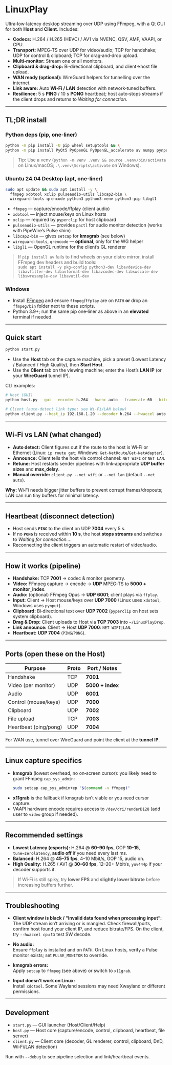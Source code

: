 # LinuxPlay

Ultra‑low‑latency desktop streaming over UDP using FFmpeg, with a Qt GUI for both **Host** and **Client**. Includes:
- **Codecs:** H.264 / H.265 (HEVC) / AV1 via NVENC, QSV, AMF, VAAPI, or CPU.
- **Transport:** MPEG‑TS over UDP for video/audio; TCP for handshake; UDP for control & clipboard; TCP for drag‑and‑drop upload.
- **Multi‑monitor:** Stream one or all monitors.
- **Clipboard & drag‑drop:** Bi‑directional clipboard, and client→host file upload.
- **WAN ready (optional):** WireGuard helpers for tunnelling over the internet.
- **Link aware:** Auto **Wi‑Fi / LAN** detection with network‑tuned buffers.
- **Resilience:** 5 s **PING** / 10 s **PONG** heartbeat; host auto‑stops streams if the client drops and returns to *Waiting for connection*.

---

## TL;DR install

### Python deps (pip, one‑liner)

```bash
python -m pip install -U pip wheel setuptools && \
python -m pip install PyQt5 PyOpenGL PyOpenGL_accelerate av numpy pynput pyperclip
```

> Tip: Use a venv (`python -m venv .venv && source .venv/bin/activate` on Linux/macOS; `.\.venv\Scripts\activate` on Windows).

### Ubuntu 24.04 Desktop (apt, one‑liner)

```bash
sudo apt update && sudo apt install -y \
  ffmpeg xdotool xclip pulseaudio-utils libcap2-bin \
  wireguard-tools qrencode python3 python3-venv python3-pip libgl1
```

- `ffmpeg` — capture/encode/ffplay (client audio)
- `xdotool` — inject mouse/keys on Linux hosts
- `xclip` — required by `pyperclip` for host clipboard
- `pulseaudio-utils` — provides `pactl` for audio monitor detection (works with PipeWire’s Pulse shim)
- `libcap2-bin` — gives `setcap` for **kmsgrab** (see below)
- `wireguard-tools`, `qrencode` — **optional**, only for the WG helper
- `libgl1` — OpenGL runtime for the client’s GL renderer

> If `pip install av` fails to find wheels on your distro mirror, install FFmpeg dev headers and build tools:  
> `sudo apt install -y pkg-config python3-dev libavdevice-dev libavfilter-dev libavformat-dev libavcodec-dev libswscale-dev libswresample-dev libavutil-dev`

### Windows

- Install [FFmpeg](https://ffmpeg.org/) and ensure `ffmpeg`/`ffplay` are on `PATH` **or** drop an `ffmpeg/bin` folder next to these scripts.
- Python 3.9+; run the same pip one‑liner as above in an **elevated** terminal if needed.

---

## Quick start

```bash
python start.py
```

- Use the **Host** tab on the capture machine, pick a preset (Lowest Latency / Balanced / High Quality), then **Start Host**.
- Use the **Client** tab on the viewing machine; enter the Host’s **LAN IP** (or your **WireGuard** tunnel IP).

CLI examples:

```bash
# Host (GUI)
python host.py --gui --encoder h.264 --hwenc auto --framerate 60 --bitrate 8M --audio enable --gop 15 --pix_fmt yuv420p

# Client (auto‑detect link type; see Wi‑Fi/LAN below)
python client.py --host_ip 192.168.1.20 --decoder h.264 --hwaccel auto --audio enable --monitor 0 --debug
```

---

## Wi‑Fi vs LAN (what changed)

- **Auto detect:** Client figures out if the route to the host is Wi‑Fi or Ethernet (Linux: `ip route get`; Windows: `Get‑NetRoute`/`Get‑NetAdapter`).  
- **Announce:** Client tells the host via control channel: `NET WIFI` or `NET LAN`.
- **Retune:** Host restarts sender pipelines with link‑appropriate **UDP buffer sizes** and **max_delay**.
- **Manual override:** `client.py --net wifi` or `--net lan` (default `--net auto`).

**Why:** Wi‑Fi needs bigger jitter buffers to prevent corrupt frames/dropouts; LAN can run tiny buffers for minimal latency.

---

## Heartbeat (disconnect detection)

- Host sends **`PING`** to the client on UDP **7004** every 5 s.  
- If no **`PONG`** is received within **10 s**, the host **stops streams** and switches to *Waiting for connection…*.  
- Reconnecting the client triggers an automatic restart of video/audio.

---

## How it works (pipeline)

- **Handshake:** TCP **7001** → codec & monitor geometry.
- **Video:** FFmpeg capture → encode → **UDP** MPEG‑TS to **5000 + monitor_index**.
- **Audio:** (optional) FFmpeg Opus → **UDP** **6001**; client plays via `ffplay`.
- **Input:** Client → Host mouse/keys over **UDP 7000** (Linux uses `xdotool`, Windows uses `pynput`).
- **Clipboard:** Bi‑directional text over **UDP 7002** (`pyperclip` on host sets system clipboard).
- **Drag & Drop:** Client uploads to Host via **TCP 7003** into `~/LinuxPlayDrop`.
- **Link announce:** Client → Host **UDP 7000**: `NET WIFI|LAN`.
- **Heartbeat:** **UDP 7004** (`PING`/`PONG`).

---

## Ports (open these on the **Host**)

| Purpose                  | Proto | Port / Notes                          |
|-------------------------|-------|---------------------------------------|
| Handshake               | TCP   | **7001**                              |
| Video (per monitor)     | UDP   | **5000 + index**                      |
| Audio                   | UDP   | **6001**                              |
| Control (mouse/keys)    | UDP   | **7000**                              |
| Clipboard               | UDP   | **7002**                              |
| File upload             | TCP   | **7003**                              |
| Heartbeat (ping/pong)   | UDP   | **7004**                              |

For WAN use, tunnel over WireGuard and point the client at the **tunnel IP**.

---

## Linux capture specifics

- **kmsgrab** (lowest overhead, no on‑screen cursor): you likely need to grant FFmpeg `cap_sys_admin`:
  ```bash
  sudo setcap cap_sys_admin+ep "$(command -v ffmpeg)"
  ```
- **x11grab** is the fallback if kmsgrab isn’t viable or you need cursor capture.
- VAAPI hardware encode requires access to `/dev/dri/renderD128` (add user to `video` group if needed).

---

## Recommended settings

- **Lowest Latency (esports):** H.264 @ **60–90 fps**, GOP **10–15**, `tune=zerolatency`, **audio off** if you need every last ms.
- **Balanced:** H.264 @ **45–75 fps**, 4–10 Mbit/s, GOP 15, audio on.
- **High Quality:** H.265 / AV1 @ **30–60 fps**, 12–20+ Mbit/s, `yuv444p` if your decoder supports it.

> If Wi‑Fi is still spiky, try **lower FPS** and **slightly lower bitrate** before increasing buffers further.

---

## Troubleshooting

- **Client window is black / “Invalid data found when processing input”:**  
  The UDP stream isn’t arriving or is mangled. Check firewall/ports, confirm host found your client IP, and reduce bitrate/FPS. On the client, try `--hwaccel cpu` to test SW decode.

- **No audio:**  
  Ensure `ffplay` is installed and on `PATH`. On Linux hosts, verify a Pulse monitor exists; set `PULSE_MONITOR` to override.

- **kmsgrab errors:**  
  Apply `setcap` to `ffmpeg` (see above) or switch to `x11grab`.

- **Input doesn’t work on Linux:**  
  Install `xdotool`. Some Wayland sessions may need Xwayland or different permissions.

---

## Development

- `start.py` — GUI launcher (Host/Client/Help)
- `host.py` — Host core (capture/encode, control, clipboard, heartbeat, file server)
- `client.py` — Client core (decoder, GL renderer, control, clipboard, DnD, Wi‑Fi/LAN detection)

Run with `--debug` to see pipeline selection and link/heartbeat events.
